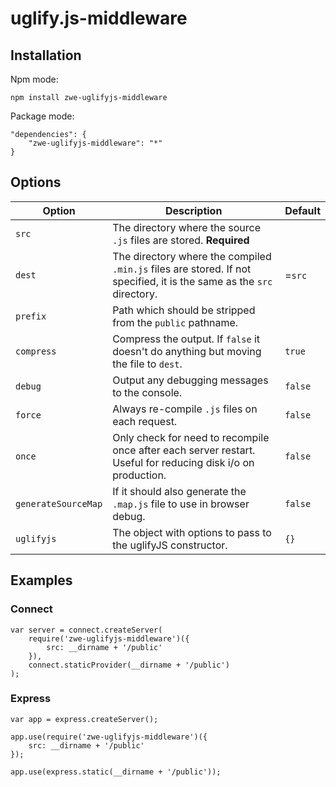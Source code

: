 # uglify.js-middleware

## Installation

Npm mode:

    npm install zwe-uglifyjs-middleware
Package mode:

    "dependencies": {
        "zwe-uglifyjs-middleware": "*"
    }

## Options

<table>
    <thead>
        <tr>
            <th>Option</th>
            <th>Description</th>
            <th>Default</th>
        </tr>
    </thead>
    <tbody>
        <tr>
            <td><code>src</code></td>
            <td>The directory where the source <code>.js</code> files are stored. <strong>Required</strong></td>
            <td></td>
        </tr>
        <tr>
            <td><code>dest</code></td>
            <td>The directory where the compiled <code>.min.js</code> files are stored. If not specified, it is the same as the <code>src</code> directory.</td>
            <td>=<code>src</code></td>
        </tr>
        <tr>
            <td><code>prefix</code></td>
            <td>Path which should be stripped from the <code>public</code> pathname.</td>
            <td></td>
        </tr>
        <tr>
            <td><code>compress</code></td>
            <td>Compress the output. If <code>false</code> it doesn't do anything but moving the file to <code>dest</code>.</td>
            <td><code>true</code></td>
        </tr>
        <tr>
            <td><code>debug</code></td>
            <td>Output any debugging messages to the console.</td>
            <td><code>false</code></td>
        </tr>
        <tr>
            <td><code>force</code></td>
            <td>Always re-compile <code>.js</code> files on each request.</td>
            <td><code>false</code></td>
        </tr>
        <tr>
            <td><code>once</code></td>
            <td>Only check for need to recompile once after each server restart. Useful for reducing disk i/o on production.</td>
            <td><code>false</code></td>
        </tr>
        <tr>
            <td><code>generateSourceMap</code></td>
            <td>If it should also generate the <code>.map.js</code> file to use in browser debug.</td>
            <td><code>false</code></td>
        </tr>
        <tr>
            <td><code>uglifyjs</code></td>
            <td>The object with options to pass to the uglifyJS constructor.</td>
            <td><code>{}</code></td>
        </tr>
    </tbody>
</table>

## Examples

### Connect

    var server = connect.createServer(
        require('zwe-uglifyjs-middleware')({
            src: __dirname + '/public'
        }),
        connect.staticProvider(__dirname + '/public')
    );

### Express

    var app = express.createServer();

    app.use(require('zwe-uglifyjs-middleware')({
        src: __dirname + '/public'
    });

    app.use(express.static(__dirname + '/public'));
